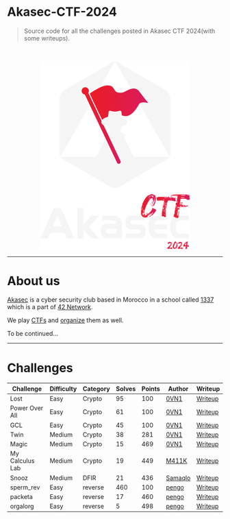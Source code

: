 # Akasec-CTF-2024
> Source code for all the challenges posted in Akasec CTF 2024(with some writeups).

<br>

<p align="center">
  <img src="img/akasec_logo.png"  width="350"/>
</p>

------------------------------

# About us

[Akasec](https://akasec.club) is a cyber security club based in Morocco in a school called [1337](https://1337.ma) which is a part of [42 Network](https://42.fr).

We play [CTFs](https://ctftime.org/team/107202) and [organize](https://ctftime.org/event/2222) them as well.

To be continued...

------------------------------

# Challenges


| Challenge | Difficulty | Category | Solves | Points | Author | Writeup |
| --------- | ---------- | -------- | ------ | ------ | ------ | ------- |
| Lost      | Easy       | Crypto   | 95     | 100    | [0VN1](https://github.com/sou200) | [Writeup](https://github.com/AkaSec-1337-CyberSecurity-Club/Akasec-CTF-2024/tree/main/crypto#lost) |
| Power Over All | Easy | Crypto | 61 | 100 | [0VN1](https://github.com/sou200) | [Writeup](https://github.com/AkaSec-1337-CyberSecurity-Club/Akasec-CTF-2024/tree/main/crypto#power-over-all) |
| GCL | Easy | Crypto | 45 | 100 | [0VN1](https://github.com/sou200) | [Writeup](https://github.com/AkaSec-1337-CyberSecurity-Club/Akasec-CTF-2024/tree/main/crypto#gcl) |
| Twin | Medium | Crypto | 38 | 281 | [0VN1](https://github.com/sou200) | [Writeup](https://github.com/AkaSec-1337-CyberSecurity-Club/Akasec-CTF-2024/tree/main/crypto#twin) |
| Magic | Medium | Crypto | 15 | 469 | [0VN1](https://github.com/sou200) | [Writeup](https://github.com/AkaSec-1337-CyberSecurity-Club/Akasec-CTF-2024/tree/main/crypto#magic) |
| My Calculus Lab | Medium | Crypto | 19 | 449 | [M411K](https://github.com/mwlik) | [Writeup](https://github.com/AkaSec-1337-CyberSecurity-Club/Akasec-CTF-2024/blob/main/crypto/My_Calculus_Lab/solve/solve.py) |
| Snooz | Medium | DFIR | 21 | 436 | [Samaqlo](https://github.com/samaqlo) | [Writeup](https://github.com/AkaSec-1337-CyberSecurity-Club/Akasec-CTF-2024/blob/main/DFIR/Snooz/writeup.md) |
| sperm_rev | Easy | reverse | 460 | 100 | [pengo](https://github.com/P3enguin) | [Writeup](https://github.com/AkaSec-1337-CyberSecurity-Club/Akasec-CTF-2024/tree/main/reverse/sperm_rev/README.md) |
| packeta | Easy | reverse | 17 | 460 | [pengo](https://github.com/P3enguin) | [Writeup](https://github.com/AkaSec-1337-CyberSecurity-Club/Akasec-CTF-2024/tree/main/reverse/packeta/README.md) |
| orgalorg | Easy | reverse | 5 | 498 | [pengo](https://github.com/P3enguin) | [Writeup](https://github.com/AkaSec-1337-CyberSecurity-Club/Akasec-CTF-2024/tree/main/reverse/orgalorg/README.md) |

